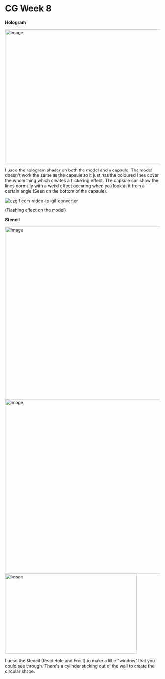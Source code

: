 # CG Week 8

**Hologram**

<img width="748" height="435" alt="image" src="https://github.com/user-attachments/assets/eaa14f5b-f5cd-4dd9-8aba-d8bdc221a201" />

I used the hologram shader on both the model and a capsule. The model doesn't work the same as the capsule so it just has the coloured lines cover the whole thing which creates a flickering effect. The capsule can show the lines normally with a weird effect occuring when you look at it from a certain angle (Seen on the bottom of the capsule).

![ezgif com-video-to-gif-converter](https://github.com/user-attachments/assets/b7cf766a-77ab-4a80-9f31-1dce6c9166d7)

(Flashing effect on the model)




**Stencil**

<img width="805" height="560" alt="image" src="https://github.com/user-attachments/assets/50a200fc-25e9-4037-90c7-da05b450dd6a" />
<img width="775" height="567" alt="image" src="https://github.com/user-attachments/assets/0ed29cda-949e-419c-8070-859c012fd6e3" />
<img width="428" height="260" alt="image" src="https://github.com/user-attachments/assets/d3c6cd7c-752e-4f68-af77-fbdb067f5a87" />


I uesd the Stencil (Read Hole and Front) to make a little "window" that you could see through. There's a cylinder sticking out of the wall to create the circular shape.


